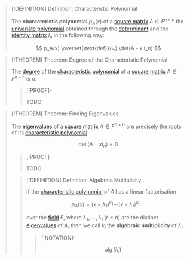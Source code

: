 >[!DEFINITION] Definition: Characteristic Polynomial
>
>The **characteristic polynomial** $p_A(x)$ of a [square matrix](../Square%20Matrix.md) $A \in F^{n \times n}$ the [univariate polynomial](../../../../Rings/Commutative%20Rings/Polynomials/Univariate%20Polynomials/index.md) obtained through the [determinant](../Determinants/Determinant.md) and the [identity matrix](../Identity%20Matrix.md) $I_n$ in the following way:
>
>$$
>p_A(x) \overset{\text{def}}{=} \det(A - x I_n)
>$$
>

>[!THEOREM] Theorem: Degree of the Characteristic Polynomial
>
>The [degree](../../../../Rings/Commutative%20Rings/Polynomials/Polynomials.md) of the [characteristic polynomial](Characteristic%20Polynomial.md) of a [square matrix](../Square%20Matrix.md) $A \in F^{n \times n}$ is $n$.
>
>>[!PROOF]-
>>
>>TODO
>>
>

>[!THEOREM] Theorem: Finding Eigenvalues
>
>The [eigenvalues](Eigenvalue.md) of a [square matrix](../Square%20Matrix.md) $A \in F^{n \times n}$ are precisely the roots of its [characteristic polynomial](Characteristic%20Polynomial.md).
>
>$$
>\det (A - x I_n) = 0
>$$
>
>>[!PROOF]-
>>
>>TODO
>>
>
>>[!DEFINITION] Definition: Algebraic Multiplicity
>>
>>If the [characteristic polynomial](Characteristic%20Polynomial.md) of $A$ has a linear factorisation
>>
>>$$
>>p_A(x) = (x - \lambda_1)^{k_1} \cdots (x - \lambda_r)^{k_r}
>>$$ 
>>
>>over the [field](../../../../Fields/index.md) $F$, where $\lambda_1,\cdots,\lambda_r \, (r \le n)$ are the distinct [eigenvalues](Eigenvalue.md) of $A$, then we call $k_i$ the **algebraic multiplicity** of $\lambda_i$.
>>
>>>[!NOTATION]-
>>>
>>>$$
>>>\operatorname{alg}(\lambda_i)
>>>$$
>>>
>>
>